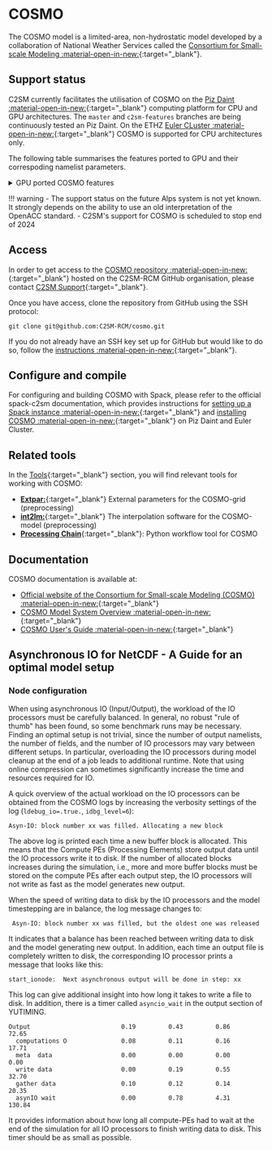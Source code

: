 
# COSMO
The COSMO model is a limited-area, non-hydrostatic model developed by a collaboration of National Weather Services called the [Consortium for Small-scale Modeling :material-open-in-new:](http://www.cosmo-model.org/){:target="_blank"}.

## Support status
C2SM currently facilitates the utilisation of COSMO on the [Piz Daint :material-open-in-new:](https://www.cscs.ch/computers/piz-daint){:target="_blank"} computing platform for CPU and GPU architectures. The `master` and `c2sm-features` branches are being continuously tested an Piz Daint.
On the ETHZ [Euler CLuster :material-open-in-new:](https://scicomp.ethz.ch/wiki/Euler){:target="_blank"} COSMO is supported for CPU architectures only.

The following table summarises the features ported to GPU and their correspoding namelist parameters.

<details close markdown="block">
<summary>GPU ported COSMO features</summary>

##### Parameters in `INPUT_ORG`

| scheme/parameterisation                       | namelist parameter                                                                                                                                                                  | GPU porting status                                 |
|-----------------------------------------------|-------------------------------------------------------------------------------------------------------------------------------------------------------------------------------------|----------------------------------------------------|
| Physics                                       | `lphys`                                                                                                                                                                             | ported                                             |
| Diagnostics                                   | `ldiagnos`                                                                                                                                                                          | ported                                             |
| Digital filtering                             | `ldfi`                                                                                                                                                                              | not ported                                         |
| Use observations                              | `luseobs`                                                                                                                                                                           | ported                                             |
| Ensemble mode                                 | `leps`                                                                                                                                                                              | ported                                             |
| Stochastic perturbation of physics tendencies | `lsppt`                                                                                                                                                                             | ported                                             |
| Synthetic satellite images                    | `luse_rttov`                                                                                                                                                                        | not ported                                         |
| Radar forward operator                        | `luse_radarfwo`                                                                                                                                                                     | not ported                                         |
| Aerosol and Reactive Tracer module (ART)      | `l_cosmo_art`                                                                                                                                                                       | not ported                                         |
| Pollen module                                 | `l_pollen`                                                                                                                                                                          | ported (available in MeteoSwiss Fork only)         |
| Online trajectory module                      | `l_traj`                                                                                                                                                                            | ported                                             |
| Zero vertical velocity on lower boundary      | `llm`                                                                                                                                                                               | not supported in the C++ dycore                    |
| Incremental analysis update                   | `itype_iau = 0`, `1`, `2`                                                                                                                                                           | Only itype_iau = 0 ported                          |
| Idealised runs                                | `lartif_data`                                                                                                                                                                       | not ported                                         |
| 2D model runs                                 | `l2dim`                                                                                                                                                                             | not ported                                         |
| Periodic boundary conditions in X direction   | `lperi_x`                                                                                                                                                                           | ported (not tested)                                |
| Periodic boundary conditions in Y direction   | `lperi_y`                                                                                                                                                                           | ported (not tested)                                |
| Reproducible results in parallel mode         | `lreproduce`                                                                                                                                                                        | ported                                             |
| Reorder MPI process numbering                 | `lreorder`                                                                                                                                                                          | not ported                                         |
| Implicit MPI buffering                        | `ldatatypes`                                                                                                                                                                        | ported                                             |
| Additional MPI barriers                       | `ltime_barrier`                                                                                                                                                                     | ported                                             |
| Write ASCII files every time step             | `ldump_ascii`                                                                                                                                                                       | ported                                             |
| All processors write debug output             | `lprintdeb_all`                                                                                                                                                                     | ported                                             |
| Debug statements in various model sections    | `ldebug_dyn`, `ldebug_gsp`, `ldebug_rad`, `ldebug_sso`, `ldebug_tur`, `ldebug_con`, `ldebug_soi`, `ldebug_io`, `ldebug_mpe`, `ldebug_dia`, `ldebug_lhn`, `ldebug_ass`, `ldebug_art` | partially ported, not all prints are active on GPU |
| Initialise local variables                    | `linit_fields`                                                                                                                                                                      | not ported                                         |

##### Parameters in `INPUT_PHY`

| scheme/parameterization                   | namelist parameter                                    | GPU porting status                                                          |
|-------------------------------------------|-------------------------------------------------------|-----------------------------------------------------------------------------|
| Grid-scale precipitation scheme           | `lgsp`                                                | ported                                                                      |
| Grid-scale precipitation scheme type      | `itype_gscp = 1`, `2`, `3`, `4`                       | only `itype_gscp = 3`, `4` ported to gpu                                    |
| Run grid-scale precipitation scheme first | `lgsp_first`                                          | only `lgsp_first = .TRUE.` ported to gpu                                    |
| Radiation                                 | `lrad`                                                | ported                                                                      |
| Cloud representation mode                 | `icldm_rad = 0`, `1`, `3`, `4`                        | all options ported                                                          |
| Forest                                    | `lforest`                                             | ported                                                                      |
| Topographic correction of radiation       | `lradtopo`                                            | ported                                                                      |
| External surface emissivity               | `lemiss`                                              | ported                                                                      |
| Aerosol scheme type                       | `itype_aerosol = 1`, `2`, `3`                         | only `itype_aerosol = 1`, `2` ported                                        |
| Albedo scheme type                        | `itype_albedo = 1`, `2`, `3`, `4`                     | all options ported                                                          |
| Convection scheme                         | `lconv`                                               | ported                                                                      |
| Convection scheme type                    | `itype_conv = 0`, `2`, `3`                            | all options ported                                                          |
| Vertical turbulent diffusion              | `ltur`                                                | ported                                                                      |
| Old turbulence scheme behavior            | `loldtur`                                             | Only `loldtur = .TRUE.` is ported and tested                                |
| Vertical diffusion calculation location   | `itype_vdif = -1`, `0`, `1`                           | `itype_vdif = -1` is ported. `itype_vdif = 0`, `1` is ported but NOT tested |
| Turbulence scheme type                    | `itype_turb = 1`, `3`, `5/7`                          | only `itype_turb = 3` is tested                                             |
| 3D turbulence                             | `l3dturb`                                             | not ported                                                                  |
| TKE equation type                         | `imode_turb = 0`, `1`, `2`                            | only `imode_turb` is tested                                                 |
| SSO wake turbulent production             | `ltkesso`                                             | ported                                                                      |
| TKE convective buoyancy production        | `ltkecon`                                             | ported                                                                      |
| TKE horizontal shear production           | `ltkeshs`                                             | ported - not tested                                                         |
| Shear production type                     | `itype_sher = 0`, `1`, `2`                            | only `0` is tested                                                          |
| Transfer scheme type                      | `itype_tran = 1`, `2`                                 | only `0` is tested                                                          |
| TKE equation type in transfer scheme      | `imode_tran = 0`, `1`, `2`                            | only `1` is tested                                                          |
| Soil model                                | `lsoil`                                               | ported                                                                      |
| Sea ice scheme                            | `lseaice`                                             | not ported                                                                  |
| Flake lake model                          | `llake`                                               | ported                                                                      |
| Multi-layer snow model                    | `lmulti_snow`                                         | ported but NOT tested                                                       |
| Vegetation transpiration type             | `itype_trvg = 1`, `2`                                 | all options ported                                                          |
| Bare soil evaporation type                | `itype_evsl = 2`, `3`, `4`                            | all options ported                                                          |
| Root distribution type                    | `itype_root = 1`, `2`                                 | all options ported                                                          |
| Canopy parameterization type              | `itype_canopy = 1`, `2`                               | all options ported                                                          |
| Soil heat conductivity type               | `itype_heatcond = 1`, `2`, `3`                        | all options ported                                                          |
| Mire parameterization type                | `itype_mire = 0`, `1`                                 | all options ported                                                          |
| Hydraulic lower boundary parameterization | `itype_hydbound = 1`, `3`                             | all options ported                                                          |
| Snow-cover fraction type                  | `idiag_snowfrac = 1`, `2`, `3`, `4`, `20`, `30`, `40` | all options ported                                                          |
| Subgrid scale orography                   | `lsso`                                                | ported                                                                      |

##### Parameters in `INPUT_DYN`

The GPU porting of the dynamical core of COSMO was accomplished by rewriting the dynamics with the Gridtools stencil library. The Gridtools dycore supports a subset of the parameters of the COSMO Fortran dynamical core. The list of features currently supported in the Gridtools dycore can be found in the [documentation in the code repository] (https://github.com/C2SM-RCM/cosmo/blob/master/dycore/doc/Dycore/supported_configuration.tex).

</details>

!!! warning
    - The support status on the future Alps system is not yet known. It strongly depends on the ability to use an old interpretation of the OpenACC standard.
    - C2SM's support for COSMO is scheduled to stop end of 2024

## Access
In order to get access to the [COSMO repository :material-open-in-new:](https://github.com/C2SM-RCM/cosmo){:target="_blank"} hosted on the C2SM-RCM GitHub organisation,
please contact [C2SM Support](mailto:support@c2sm.ethz.ch){:target="_blank"}.

Once you have access, clone the repository from GitHub using the SSH protocol:
```
git clone git@github.com:C2SM-RCM/cosmo.git
```
If you do not already have an SSH key set up for GitHub but would like to do so, follow the [instructions :material-open-in-new:](https://docs.github.com/en/authentication/connecting-to-github-with-ssh/generating-a-new-ssh-key-and-adding-it-to-the-ssh-agent){:target="_blank"}.

## Configure and compile
For configuring and building COSMO with Spack, please refer to the official spack-c2sm documentation, which provides instructions for [setting up a Spack instance :material-open-in-new:](https://c2sm.github.io/spack-c2sm/latest/QuickStart.html#at-cscs-ethz-daint-tsa-balfrin-and-euler){:target="_blank"} and [installing COSMO :material-open-in-new:](https://c2sm.github.io/spack-c2sm/latest/QuickStart.html#cosmo){:target="_blank"} on Piz Daint and Euler Cluster.

## Related tools
In the [Tools](../tools/index.md){:target="_blank"} section, you will find relevant tools for working with COSMO:

* [**Extpar:**](../tools/extpar.md){:target="_blank"} External parameters for the COSMO-grid (preprocessing)
* [**int2lm:**](../tools/int2lm.md){:target="_blank"} The interpolation software for the COSMO-model (preprocessing)
* [**Processing Chain**](../tools/processing_chain.md){:target="_blank"}: Python workflow tool for COSMO


## Documentation
COSMO documentation is available at:

* [Official website of the Consortium for Small-scale Modeling (COSMO) :material-open-in-new:](http://www.cosmo-model.org/){:target="_blank"}
* [COSMO Model System Overview :material-open-in-new:](https://www.cosmo-model.org/content/model/cosmo/default.htm){:target="_blank"}
* [COSMO User's Guide :material-open-in-new:](https://www.cosmo-model.org/content/model/cosmo/coreDocumentation/cosmo_userguide_6.00.pdf){:target="_blank"} 

## Asynchronous IO for NetCDF - A Guide for an optimal model setup

### Node configuration
When using asynchronous IO (Input/Output), the workload of the IO processors must be carefully balanced.
In general, no robust "rule of thumb" has been found, so some benchmark runs may be necessary.
Finding an optimal setup is not trivial, since the number of output namelists, the number of fields, and the number of IO processors may vary between different setups.
In particular, overloading the IO processors during model cleanup at the end of a job leads to additional runtime.
Note that using online compression can sometimes significantly increase the time and resources required for IO.

A quick overview of the actual workload on the IO processors can be obtained from the COSMO logs by increasing the verbosity settings of the log (`ldebug_io=.true.`, `idbg_level=6`):
```
Asyn-IO: block number xx was filled. Allocating a new block
```

The above log is printed each time a new buffer block is allocated.
This means that the Compute PEs (Processing Elements) store output data until the IO processors write it to disk.
If the number of allocated blocks increases during the simulation, i.e., more and more buffer blocks must be stored on the compute PEs after each output step, the IO processors will not write as fast as the model generates new output.

When the speed of writing data to disk by the IO processors and the model timestepping are in balance, the log message changes to:
```
 Asyn-IO: block number xx was filled, but the oldest one was released
```
It indicates that a balance has been reached between writing data to disk and the model generating new output.
In addition, each time an output file is completely written to disk, the corresponding IO processor prints a message that looks like this:

```
start_ionode:  Next asynchronous output will be done in step: xx
```

This log can give additional insight into how long it takes to write a file to disk.
In addition, there is a timer called `asyncio_wait` in the output section of YUTIMING. 

```
Output                         0.19         0.43         0.86        72.65
  computations O               0.08         0.11         0.16        17.71
  meta  data                   0.00         0.00         0.00         0.00
  write data                   0.00         0.19         0.55        32.70
  gather data                  0.10         0.12         0.14        20.35
  asynIO wait                  0.00         0.78         4.31       130.84
```
It provides information about how long all compute-PEs had to wait at the end of the simulation for all IO processors to finish writing data to disk.
This timer should be as small as possible.
